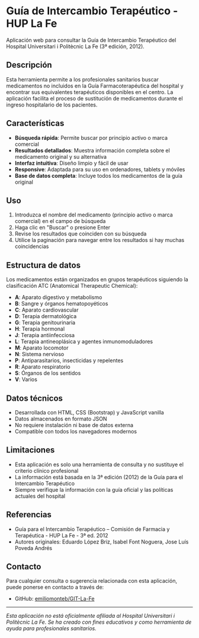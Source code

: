 # Guía de Intercambio Terapéutico - HUP La Fe

Aplicación web para consultar la Guía de Intercambio Terapéutico del Hospital Universitari i Politècnic La Fe (3ª edición, 2012).

## Descripción

Esta herramienta permite a los profesionales sanitarios buscar medicamentos no incluidos en la Guía Farmacoterapéutica del hospital y encontrar sus equivalentes terapéuticos disponibles en el centro. La aplicación facilita el proceso de sustitución de medicamentos durante el ingreso hospitalario de los pacientes.

## Características

- **Búsqueda rápida**: Permite buscar por principio activo o marca comercial
- **Resultados detallados**: Muestra información completa sobre el medicamento original y su alternativa
- **Interfaz intuitiva**: Diseño limpio y fácil de usar
- **Responsive**: Adaptada para su uso en ordenadores, tablets y móviles
- **Base de datos completa**: Incluye todos los medicamentos de la guía original

## Uso

1. Introduzca el nombre del medicamento (principio activo o marca comercial) en el campo de búsqueda
2. Haga clic en "Buscar" o presione Enter
3. Revise los resultados que coinciden con su búsqueda
4. Utilice la paginación para navegar entre los resultados si hay muchas coincidencias

## Estructura de datos

Los medicamentos están organizados en grupos terapéuticos siguiendo la clasificación ATC (Anatomical Therapeutic Chemical):

- **A**: Aparato digestivo y metabolismo
- **B**: Sangre y órganos hematopoyéticos
- **C**: Aparato cardiovascular
- **D**: Terapia dermatológica
- **G**: Terapia genitourinaria
- **H**: Terapia hormonal
- **J**: Terapia antiinfecciosa
- **L**: Terapia antineoplásica y agentes inmunomoduladores
- **M**: Aparato locomotor
- **N**: Sistema nervioso
- **P**: Antiparasitarios, insecticidas y repelentes
- **R**: Aparato respiratorio
- **S**: Órganos de los sentidos
- **V**: Varios

## Datos técnicos

- Desarrollada con HTML, CSS (Bootstrap) y JavaScript vanilla
- Datos almacenados en formato JSON
- No requiere instalación ni base de datos externa
- Compatible con todos los navegadores modernos

## Limitaciones

- Esta aplicación es solo una herramienta de consulta y no sustituye el criterio clínico profesional
- La información está basada en la 3ª edición (2012) de la Guía para el Intercambio Terapéutico
- Siempre verifique la información con la guía oficial y las políticas actuales del hospital

## Referencias

- Guía para el Intercambio Terapéutico – Comisión de Farmacia y Terapéutica - HUP La Fe - 3ª ed. 2012
- Autores originales: Eduardo López Briz, Isabel Font Noguera, Jose Luís Poveda Andrés

## Contacto

Para cualquier consulta o sugerencia relacionada con esta aplicación, puede ponerse en contacto a través de:

- GitHub: [emiliomonteb/GIT-La-Fe](https://github.com/emiliomonteb/GIT-La-Fe)

---

*Esta aplicación no está oficialmente afiliada al Hospital Universitari i Politècnic La Fe. Se ha creado con fines educativos y como herramienta de ayuda para profesionales sanitarios.*
